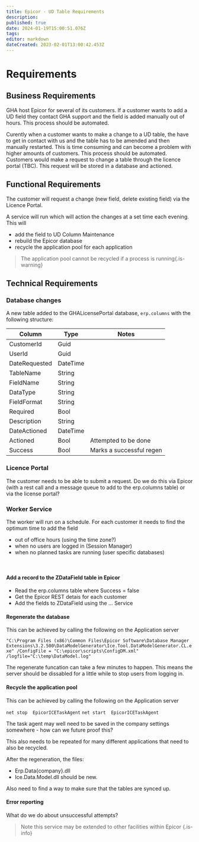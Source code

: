```yaml
---
title: Epicor - UD Table Requirements
description: 
published: true
date: 2024-01-19T15:00:51.076Z
tags: 
editor: markdown
dateCreated: 2023-02-01T13:00:42.453Z
---
```


# Requirements


## Business Requirements 

GHA host Epicor for several of its customers. If a customer wants to add a UD field they contact GHA support and the field is added manually out of hours. This process should be automated.

Curently when a customer wants to make a change to a UD table, the have to get in contact with us and the table has to be amended and then manually restarted. This is time consuming and can become a problem with higher amounts of customers. This process should be automated. Customers would make a request to change a table through the licence portal (TBC). This request will be stored in a database and actioned.
 

## Functional Requirements 

The customer will request a change (new field, delete existing field) via the Licence Portal.

A service will run which will action the changes at a set time each evening. This will
- add the field to UD Column Maintenance
- rebuild the Epicor database
- recycle the application pool for each application
> The application pool cannot be recycled if a process is running{.is-warning}

## Technical Requirements

### Database changes

A new table added to the GHALicensePortal database, `erp.columns` with the following structure:

Column|Type|Notes
---|---|---
CustomerId|Guid| |
UserId|Guid| |
DateRequested|DateTime| |
TableName|String| |
FieldName|String| |
DataType|String| |
FieldFormat|String| |
Required|Bool| |
Description|String| |
DateActioned|DateTime| |
Actioned|Bool|Attempted to be done|
Success| Bool|Marks a successful regen|


### Licence Portal

The customer needs to be able to submit a request. Do we do this via Epicor  (with a rest call and a message queue to add to the erp.columns table) or via the license portal?

### Worker Service

The worker will run on a schedule. For each customer it needs to find the optimum time to add the field
- out of office hours (using the time zone?)
- when no users are logged in (Session Manager)
- when no planned tasks are running (user specific databases)
<br/>

#### Add a record to the ZDataField table in Epicor

- Read the erp.columns table where Success = false
- Get the Epicor REST detais for each customer
- Add the fields to ZDataField using the ... Service

#### Regenerate the database

This can be achieved by calling the following on the Application server

`"C:\Program Files (x86)\Common Files\Epicor Software\Database Manager Extensions\3.2.500\DataModelGenerator\Ice.Tool.DataModelGenerator.CL.exe" /ConfigFile = "C:\epicor\scripts\ConfigDM.xml" /logfile="C:\temp\DataModel.log"`

The regenerate funcation can take a few minutes to happen. This means the server should be dissabled for a little while to stop users from logging in.

#### Recycle the application pool

This can be achieved by calling the following on the Application server

`net stop  EpicorICETaskAgent`
`net start  EpicorICETaskAgent`

The task agent may well need to be saved in the company settings somewhere - how can we future proof this?

This also needs to be repeated for many different applications that need to also be recycled.

After the regeneration, the files:
 - Erp.Data{company}.dll
 - Ice.Data.Model.dll 
 should be new. 
 
 Also need to find a way to make sure that the tables are synced up.

#### Error reporting

What do we do about unsuccessful attempts?

> Note this service may be extended to other facilities within Epicor
{.is-info}
